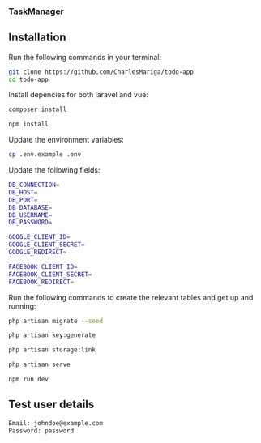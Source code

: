 ### TaskManager

## Installation

Run the following commands in your terminal:

```bash
git clone https://github.com/CharlesMariga/todo-app
cd todo-app
```

Install depencies for both laravel and vue:

```bash
composer install
```

```bash
npm install
```

Update the environment variables:

```bash
cp .env.example .env
```

Update the following fields:

```bash
DB_CONNECTION=
DB_HOST=
DB_PORT=
DB_DATABASE=
DB_USERNAME=
DB_PASSWORD=

GOOGLE_CLIENT_ID=
GOOGLE_CLIENT_SECRET=
GOOGLE_REDIRECT=

FACEBOOK_CLIENT_ID=
FACEBOOK_CLIENT_SECRET=
FACEBOOK_REDIRECT=
```

Run the following commands to create the relevant tables and get up and running:

```bash
php artisan migrate --seed

php artisan key:generate

php artisan storage:link

php artisan serve

npm run dev
```

## Test user details

```bash
Email: johndoe@example.com
Password: password
```
